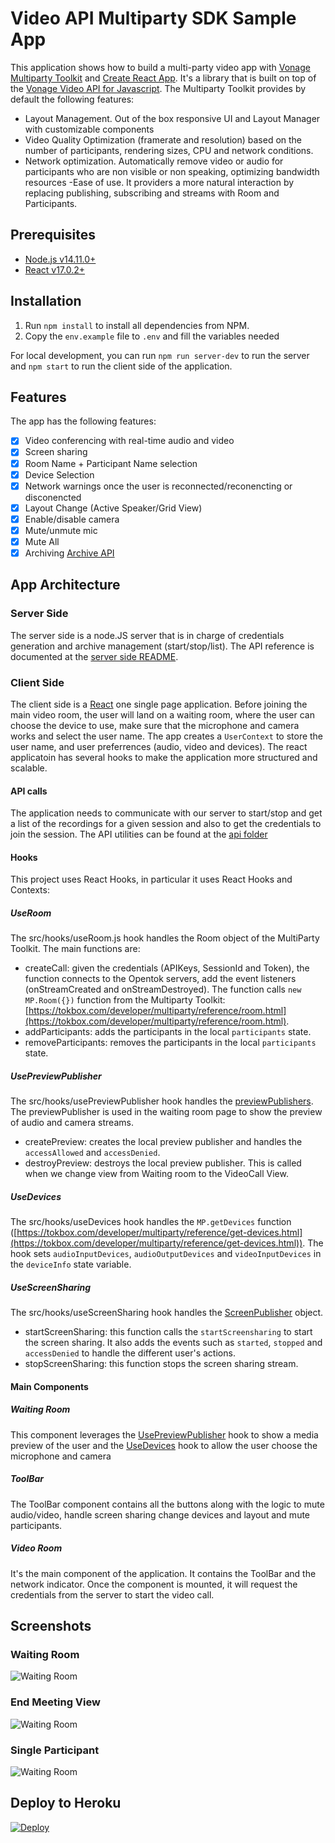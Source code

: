 # Video API Multiparty SDK Sample App

This application shows how to build a multi-party video app with [Vonage Multiparty Toolkit](https://tokbox.com/developer/multiparty/) and [Create React App](https://reactjs.org/docs/create-a-new-react-app.html). It's a library that is built on top of the [Vonage Video API for Javascript](https://tokbox.com/developer/sdks/js/). The Multiparty Toolkit provides by default the following features:

- Layout Management. Out of the box responsive UI and Layout Manager with customizable components
- Video Quality Optimization (framerate and resolution) based on the number of participants, rendering sizes, CPU and network conditions.
- Network optimization. Automatically remove video or audio for participants who are non visible or non speaking, optimizing bandwidth resources
  -Ease of use. It providers a more natural interaction by replacing publishing, subscribing and streams with Room and Participants.

## Prerequisites

- [Node.js v14.11.0+](https://nodejs.org/en/)
- [React v17.0.2+](https://reactjs.org/)

## Installation

1. Run `npm install` to install all dependencies from NPM.
2. Copy the `env.example` file to `.env` and fill the variables needed

For local development, you can run `npm run server-dev` to run the server and `npm start` to run the client side of the application.

## Features

The app has the following features:

- [x] Video conferencing with real-time audio and video
- [x] Screen sharing
- [x] Room Name + Participant Name selection
- [x] Device Selection
- [x] Network warnings once the user is reconnected/reconencting or disconencted
- [x] Layout Change (Active Speaker/Grid View)
- [x] Enable/disable camera
- [x] Mute/unmute mic
- [x] Mute All
- [x] Archiving [Archive API](https://tokbox.com/developer/guides/archiving/)

## App Architecture

### Server Side

The server side is a node.JS server that is in charge of credentials generation and archive management (start/stop/list). The API reference is documented at the [server side README](https://github.com/nexmo-se/video-api-multiparty-sdk-sample-app/blob/main/server/README.md).

### Client Side

The client side is a [React](https://reactjs.org/) one single page application. Before joining the main video room, the user will land on a waiting room, where the user can choose the device to use, make sure that the microphone and camera works and select the user name. The app creates a `UserContext` to store the user name, and user preferrences (audio, video and devices). The react applicatoin has several hooks to make the application more structured and scalable.

#### API calls

The application needs to communicate with our server to start/stop and get a list of the recordings for a given session and also to get the credentials to join the session. The API utilities can be found at the [api folder](https://github.com/nexmo-se/video-api-multiparty-sdk-sample-app/tree/main/src/api)

#### Hooks

This project uses React Hooks, in particular it uses React Hooks and Contexts:

##### UseRoom

The src/hooks/useRoom.js hook handles the Room object of the MultiParty Toolkit. The main functions are:

- createCall: given the credentials (APIKeys, SessionId and Token), the function connects to the Opentok servers, add the event listeners (onStreamCreated and onStreamDestroyed). The function calls `new MP.Room({})` function from the Multiparty Toolkit: [https://tokbox.com/developer/multiparty/reference/room.html](https://tokbox.com/developer/multiparty/reference/room.html).
- addParticipants: adds the participants in the local `participants` state.
- removeParticipants: removes the participants in the local `participants` state.

##### UsePreviewPublisher

The src/hooks/usePreviewPublisher hook handles the [previewPublishers](https://tokbox.com/developer/multiparty/reference/preview-publisher.html). The previewPublisher is used in the waiting room page to show the preview of audio and camera streams.

- createPreview: creates the local preview publisher and handles the `accessAllowed` and `accessDenied`.
- destroyPreview: destroys the local preview publisher. This is called when we change view from Waiting room to the VideoCall View.

##### UseDevices

The src/hooks/useDevices hook handles the `MP.getDevices` function ([https://tokbox.com/developer/multiparty/reference/get-devices.html](https://tokbox.com/developer/multiparty/reference/get-devices.html)). The hook sets `audioInputDevices`, `audioOutputDevices` and `videoInputDevices` in the `deviceInfo` state variable.

##### UseScreenSharing

The src/hooks/useScreenSharing hook handles the [ScreenPublisher](https://tokbox.com/developer/multiparty/reference/screen-publisher.html) object.

- startScreenSharing: this function calls the `startScreensharing` to start the screen sharing. It also adds the events such as `started`, `stopped` and `accessDenied` to handle the different user's actions.
- stopScreenSharing: this function stops the screen sharing stream.

#### Main Components

##### Waiting Room

This component leverages the [UsePreviewPublisher](https://github.com/nexmo-se/video-api-multiparty-sdk-sample-app/blob/main/src/hooks/usePreviewPublisher.js) hook to show a media preview of the user and the [UseDevices](https://github.com/nexmo-se/video-api-multiparty-sdk-sample-app/blob/main/src/hooks/UseDevices.js) hook to allow the user choose the microphone and camera

##### ToolBar

The ToolBar component contains all the buttons along with the logic to mute audio/video, handle screen sharing change devices and layout and mute participants.

##### Video Room

It's the main component of the application. It contains the ToolBar and the network indicator. Once the component is mounted, it will request the credentials from the server to start the video call.

## Screenshots

### Waiting Room

![Waiting Room](https://github.com/nexmo-se/video-api-multiparty-sdk-sample-app/public/images/Preview.png?raw=true)

### End Meeting View

![Waiting Room](https://github.com/nexmo-se/video-api-multiparty-sdk-sample-app/public/images/endMeetingView.png?raw=true)

### Single Participant

![Waiting Room](https://github.com/nexmo-se/video-api-multiparty-sdk-sample-app/public/images/singleParticipant.png?raw=true)

## Deploy to Heroku



[![Deploy](https://www.herokucdn.com/deploy/button.svg)](https://heroku.com/deploy)

